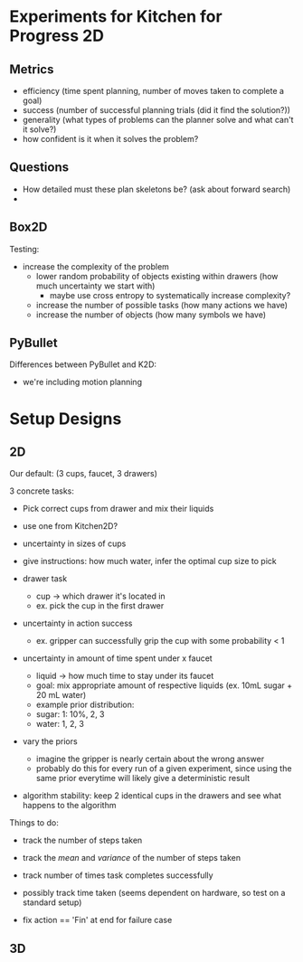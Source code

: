 Experiments for Kitchen for Progress 2D
============
## Metrics
- efficiency (time spent planning, number of moves taken to complete a goal)
- success (number of successful planning trials (did it find the solution?))
- generality (what types of problems can the planner solve and what can't it solve?)
- how confident is it when it solves the problem?

## Questions
- How detailed must these plan skeletons be? (ask about forward search)  
- 

## Box2D
Testing:
- increase the complexity of the problem
    - lower random probability of objects existing within drawers (how much uncertainty we start with)
        - maybe use cross entropy to systematically increase complexity?
    - increase the number of possible tasks (how many actions we have)
    - increase the number of objects (how many symbols we have)

## PyBullet
Differences between PyBullet and K2D:
- we're including motion planning


# Setup Designs
## 2D
Our default: (3 cups, faucet, 3 drawers)

3 concrete tasks:
- Pick correct cups from drawer and mix their liquids
- use one from Kitchen2D?
- uncertainty in sizes of cups
- give instructions: how much water, infer the optimal cup size to pick


- drawer task
    - cup -> which drawer it's located in
    - ex. pick the cup in the first drawer

- uncertainty in action success
    - ex. gripper can successfully grip the cup with some probability < 1

- uncertainty in amount of time spent under x faucet
    - liquid -> how much time to stay under its faucet
    - goal: mix appropriate amount of respective liquids (ex. 10mL sugar + 20 mL water)
    - example prior distribution:
    - sugar: 1: 10%, 2, 3
    - water: 1, 2, 3

- vary the priors
    - imagine the gripper is nearly certain about the wrong answer
    - probably do this for every run of a given experiment, since using the same prior everytime will likely give a deterministic result

- algorithm stability: keep 2 identical cups in the drawers and see what happens to the algorithm

Things to do:
- track the number of steps taken
- track the *mean* and *variance* of the number of steps taken
- track number of times task completes successfully
- possibly track time taken (seems dependent on hardware, so test on a standard setup)

- fix action == 'Fin' at end for failure case


## 3D


